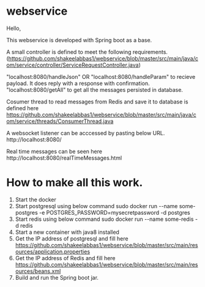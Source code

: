 # webservice

Hello,

This webservice is developed with Spring boot as a base.

A small controller is defined to meet the following requirements.(https://github.com/shakeelabbas1/webservice/blob/master/src/main/java/com/service/controller/ServiceRequestController.java)

"localhost:8080/handleJson" OR "localhost:8080/handleParam" to recieve payload. It does reply with a response with confirmation.
"localhost:8080/getAll" to get all the messages persisted in database.

Cosumer thread to read messages from Redis and save it to database is defined here https://github.com/shakeelabbas1/webservice/blob/master/src/main/java/com/service/threads/ConsumerThread.java

A websocket listener can be acccessed by pasting below URL.
http://localhost:8080/

Real time messages can be seen here
http://localhost:8080/realTimeMessages.html


# How to make all this work.

1. Start the docker 
2. Start postgresql using below command
   sudo  docker run --name some-postgres -e POSTGRES_PASSWORD=mysecretpassword -d postgres
3. Start redis using below command
   sudo docker run --name some-redis -d redis
4. Start a new container with java8 installed
5. Get the IP address of postgresql and fill here https://github.com/shakeelabbas1/webservice/blob/master/src/main/resources/application.properties
6. Get the IP address of Redis and fill here 
https://github.com/shakeelabbas1/webservice/blob/master/src/main/resources/beans.xml
7. Build and run the Spring boot jar.



